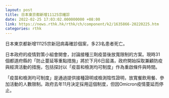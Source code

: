 ```yaml
---
layout: post
title: 日本東京都新增11125宗確診
date: 2022-02-25 17:03:02.000000000 +08:00
link: https://news.rthk.hk/rthk/ch/component/k2/1635866-20220225.htm
categories: rthk
---
```


日本東京都新增11125宗新冠病毒確診個案，多23名患者死亡。

日本政府的疫情對策小組會開會，討論接種三劑疫苗後放寬限制的方案。現時31個都道府縣的「防止蔓延等重點措施」將於下月6日屆滿，政府開始採取兼顧防疫與經濟活動的措施，包括探討以「疫苗和檢測均可制度」作為重啟條件與時間。

「疫苗和檢測均可制度」是通過提供接種證明或檢測陰性證明，放寬餐飲用餐、參加活動的人數限制。政府去年11月決定採用這個制度，但因Omicron疫情蔓延而停止。
